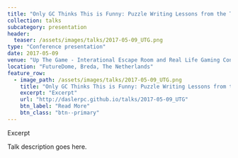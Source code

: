 ```yaml
---
title: "Only GC Thinks This is Funny: Puzzle Writing Lessons from the Trenches"
collection: talks
subcategory: presentation
header: 
  teaser: /assets/images/talks/2017-05-09_UTG.png
type: "Conference presentation"
date: 2017-05-09
venue: "Up The Game - Interational Escape Room and Real Life Gaming Conference"
location: "FutureDome, Breda, The Netherlands"
feature_row: 
  - image_path: /assets/images/talks/2017-05-09_UTG.png
    title: "Only GC Thinks This is Funny: Puzzle Writing Lessons from the Trenches"
    excerpt: "Excerpt"
    url: "http://daslerpc.github.io/talks/2017-05-09_UTG"
    btn_label: "Read More"
    btn_class: "btn--primary"
---
```


Excerpt

Talk description goes here.